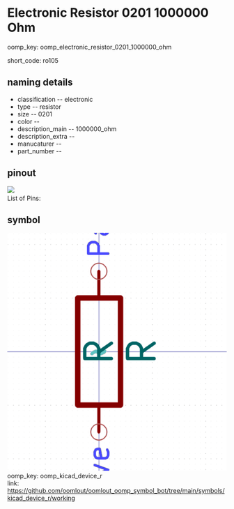 # Electronic Resistor 0201 1000000 Ohm
oomp_key: oomp_electronic_resistor_0201_1000000_ohm  

short_code: ro105
## naming details
* classification -- electronic
* type -- resistor
* size -- 0201
* color -- 
* description_main -- 1000000_ohm
* description_extra -- 
* manucaturer -- 
* part_number -- 
## pinout
![](working_pinout_600.png)  
List of Pins:



## symbol

![](symbol/0/working/working_600.png)  
oomp_key: oomp_kicad_device_r  
link: https://github.com/oomlout/oomlout_oomp_symbol_bot/tree/main/symbols/kicad_device_r/working  

